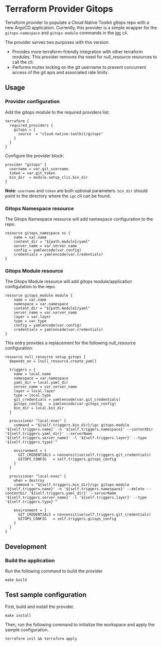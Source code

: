 # Terraform Provider Gitops

Terraform provider to populate a Cloud Native Toolkit gitops repo with a new ArgoCD 
application. Currently, this provider is a simple wrapper for the `gitops-namespace` 
and `gitops-module` commands in the [igc](https://github.com/cloud-native-toolkit/ibm-garage-cloud-cli) cli.

The provider serves two purposes with this version:

- Provides more terraform-friendly integration with other terraform modules. This provider removes the need for null_resource resources to call the cli.
- Performs mutex locking on the git username to prevent concurrent access of the git apis and associated rate limits.

## Usage

### Provider configuration

Add the gitops module to the required providers list:

```hcl
terraform {
  required_providers {
    gitops = {
      source  = "cloud-native-toolkit/gitops"
    }
  }
}
```

Configure the provider block:

```hcl
provider "gitops" {
  username = var.git_username
  token = var.git_token
  bin_dir  = module.setup_clis.bin_dir
}
```

**Note:** `username` and `token` are both optional parameters. `bin_dir` should point to the directory where the `igc` cli can be found.

### Gitops Namespace resource

The Gitops Namespace resource will add namespace configuration to the repo.

```hcl
resource gitops_namespace ns {
    name = var.name
    content_dir = "${path.module}/yaml"
    server_name = var.server_name
    config = yamlencode(var.config)
    credentials = yamlencode(var.credentials)
}
```

### Gitops Module resource

The Gitops Module resource will add gitops module/application configutation to the repo.

```hcl
resource gitops_module module {
    name = var.name
    namespace = var.namespace
    content_dir = "${path.module}/yaml"
    server_name = var.server_name
    layer = var.layer
    type = var.type
    config = yamlencode(var.config)
    credentials = yamlencode(var.credentials)
}
```

This entry provides a replacement for the following null_resource configuration:

```hcl
resource null_resource setup_gitops {
  depends_on = [null_resource.create_yaml]

  triggers = {
    name = local.name
    namespace = var.namespace
    yaml_dir = local.yaml_dir
    server_name = var.server_name
    layer = local.layer
    type = local.type
    git_credentials = yamlencode(var.git_credentials)
    gitops_config   = yamlencode(var.gitops_config)
    bin_dir = local.bin_dir
  }

  provisioner "local-exec" {
    command = "${self.triggers.bin_dir}/igc gitops-module '${self.triggers.name}' -n '${self.triggers.namespace}' --contentDir '${self.triggers.yaml_dir}' --serverName '${self.triggers.server_name}' -l '${self.triggers.layer}' --type '${self.triggers.type}'"

    environment = {
      GIT_CREDENTIALS = nonsensitive(self.triggers.git_credentials)
      GITOPS_CONFIG   = self.triggers.gitops_config
    }
  }

  provisioner "local-exec" {
    when = destroy
    command = "${self.triggers.bin_dir}/igc gitops-module '${self.triggers.name}' -n '${self.triggers.namespace}' --delete --contentDir '${self.triggers.yaml_dir}' --serverName '${self.triggers.server_name}' -l '${self.triggers.layer}' --type '${self.triggers.type}'"

    environment = {
      GIT_CREDENTIALS = nonsensitive(self.triggers.git_credentials)
      GITOPS_CONFIG   = self.triggers.gitops_config
    }
  }
}
```

## Development

### Build the application

Run the following command to build the provider

```shell
make build
```

## Test sample configuration

First, build and install the provider.

```shell
make install
```

Then, run the following command to initialize the workspace and apply the sample configuration.

```shell
terraform init && terraform apply
```

